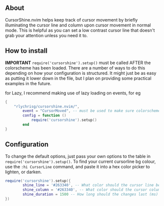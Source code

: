 ## About
CursorShine.nvim helps keep track of cursor movement by briefly illuminating the cursor line and column upon cursor movement in normal mode. This is helpful as you can set a low contrast cursor line that doesn't grab your attention unless you need it to.

## How to install
**IMPORTANT** `require('cursorshine').setup()` must be called AFTER the colorscheme has been loaded. There are a number of ways to do this depending on how your configuration is structured. It might just be as easy as putting it lower down in the file, but I plan on providing some practical examples in the future.

for Lazy, I recommend making use of lazy loading on events, for eg
```lua
{
    "rlychrisg/cursorshine.nvim/",
        event = "CursorMoved", -- must be used to make sure colorscheme is loaded BEFORE hand
        config = function ()
            require('cursorshine').setup()
        end
}
```

## Configuration
To change the default options, just pass your own options to the table in `require('cursorshine').setup()`. To find your current cursorline bg colour, use the `:hi CursorLine` command, and paste it into a hex color picker to lighten, or darken.
```lua
require('cursorshine').setup({
        shine_line = '#263340', -- What color should the cursor line be
        shine_column = '#263340', -- What color should the cursor column be
        shine_duration = 1500 -- How long should the changes last (ms)
})
```

